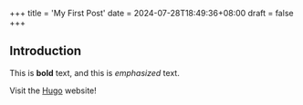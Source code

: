+++
title = 'My First Post'
date = 2024-07-28T18:49:36+08:00
draft = false
+++

## Introduction

This is **bold** text, and this is *emphasized* text.

Visit the [Hugo](https://gohugo.io) website!